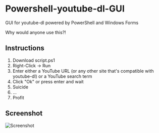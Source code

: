 # Powershell-youtube-dl-GUI
GUI for youtube-dl powered by PowerShell and Windows Forms

Why would anyone use this?!

## Instructions
1. Download script.ps1
1. Right-Click -> Run
1. Enter either a YouTube URL (or any other site that's compatible with youtube-dl) or a YouTube search term
1. Click "Ok" or press enter and wait
1. Suicide
1. ...
1. Profit

## Screenshot
![Screenshot](https://i.imgur.com/KeEO2ex.png)
